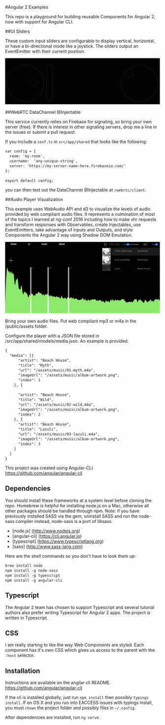 
#Angular 2 Examples

This repo is a playground for building reusable Components for Angular 2, now with support for Angular CLI.

##UI Sliders

These custom input sliders are configurable to display vertical, horizontal, or have a bi-directional mode like a joystick. The sliders output an EventEmitter with their current position.

![](/public/assets/screenshot/ui-sliders.png)


##WebRTC DataChannel @Injectable

This service currently relies on Firebase for signaling, so bring your own server (free). If there is interest in other signaling servers, drop me a line in the issues or submit a pull request.

If you include a `conf.ts` in `src/app/shared` that looks like the following:

```
var config = {
  room: 'my-room',
  username:  'any-unique-string',
  server: 'https://my-server-name-here.firebaseio.com/'
};

export default config;
```

you can then test out the DataChannel @Injectable at `/webrtc/client`.


##Audio Player Visualization

This example uses WebAudio API and d3 to visualize the levels of audio provided by web compliant audio files. It represents a culmination of most of the topics I learned at ng-conf 2016 including how to make xhr requests and transform responses with Observables, create Injectables, use EventEmitters, take advantage of Inputs and Outputs, and style Components the Angular 2 way using Shadow DOM Emulation.

![](/public/assets/screenshot/audio.png)

Bring your own audio files. Put web compliant mp3 or m4a in the /public/assets folder.

Configure the player with a JSON file stored in /src/app/shared/models/media.json. An example is provided.

```
{
  "media": [{
      "artist": "Beach House",
      "title": "Myth",
      "url": "/assets/music/01-myth.m4a",
      "imageUrl": "/assets/music/album-artwork.png",
      "index": 1
    }, {

      "artist": "Beach House",
      "title": "Wild",
      "url": "/assets/music/02-wild.m4a",
      "imageUrl": "/assets/music/album-artwork.png",
      "index": 2
    }, {
      "artist": "Beach House",
      "title": "Lazuli",
      "url": "/assets/music/03-lazuli.m4a",
      "imageUrl": "/assets/music/album-artwork.png",
      "index": 3
    }
  ]
}
```



This project was created using Angular-CLI. https://github.com/angular/angular-cli

## Dependencies ##

You should install these frameworks at a system level before cloning the repo. Homebrew is helpful for installing node.js on a Mac, otherwise all other packages should be handled through npm. Note: if you have previously installed SASS via the gem, uninstall SASS and run the node-sass compiler instead, node-sass is a port of libsass.

* [node.js] (http://www.nodejs.org)
* [angular-cli] (https://cli.angular.io)
* [typescript] (https://www.typescriptlang.org)
* [sass] (http://www.sass-lang.com)


Here are the shell commands so you don't have to look them up: 

```
brew install node
npm install -g node-sass
npm install -g typescript
npm install -g angular-cli
```

## Typescript ##

The Angular 2 team has chosen to support Typescript and several tutorial authors also prefer writing Typescript for Angular 2 apps. The project is written in Typescript.

## CSS ##

I am really starting to like the way Web Components are styled. Each component has it's own CSS which gives us access to the parent with the `:host` selector.


## Installation ##

Instructions are available on the angilar cli README. https://github.com/angular/angular-cli

If the cli is installed globally, just run `npm install` then possibly `typings install`. If on OS X and you run into EACCESS issues with typings install, you must `chown` the project folder and possibly files in `~/.config`.

After dependencies are installed, run `ng serve`.
